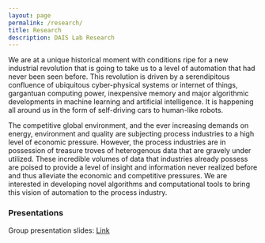 ```yaml
---
layout: page
permalink: /research/
title: Research
description: DAIS Lab Research
---
```


We are at a unique historical moment with conditions ripe for a new industrial revolution that is going to take us to a level of automation that had never been seen before. This revolution is driven by a serendipitous confluence of ubiquitous cyber-physical systems or internet of things, gargantuan computing power, inexpensive memory and major algorithmic developments in machine learning and artificial intelligence. It is happening all around us in the form of self-driving cars to human-like robots.

The competitive global environment, and the ever increasing demands on energy, environment and quality are subjecting process industries to a high level of economic pressure. However, the process industries are in possession of treasure troves of heterogenous data that are gravely under utilized. These incredible volumes of data that industries already possess are poised to provide a level of insight and information never realized before and thus alleviate the economic and competitive pressures. We are interested in developing novel algorithms and computational tools to bring this vision of automation to the process industry.


### Presentations
Group presentation slides: <a href="{{ '/presentations/' | prepend: site.baseurl | prepend: site.url }}">Link</a>
